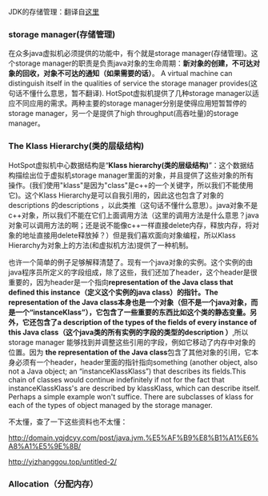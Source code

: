 JDK的存储管理：翻译自[这里](http://openjdk.java.net/groups/hotspot/docs/StorageManagement.html)

### storage manager(存储管理)

在众多java虚拟机必须提供的功能中，有个就是storage manager(存储管理)。这个storage manager的职责是负责java对象的生命周期：**新对象的创建，不可达对象的回收，对象不可达的通知（如果需要的话）**。 A virtual machine can distinguish itself in the qualities of service the storage manager provides(这句话不懂什么意思，暂不翻译). HotSpot虚拟机提供了几种storage manager以适应不同应用的需求。两种主要的storage manager分别是使得应用短暂暂停的storage manager，另一个是提供了high throughput(高吞吐量)的storage manager。

### The Klass Hierarchy(类的层级结构)

HotSpot虚拟机中心数据结构是“**Klass hierarchy(类的层级结构)**”：这个数据结构描绘出位于虚拟机storage manager里面的对象，并且提供了这些对象的所有操作。(我们使用"klass"是因为"class"是c++的一个关键字，所以我们不能使用它)。这个Klass Hierarchy是可以自我引用的，因此这也包含了对象的descriptions 的descriptions ，以此类推（这句话不懂什么意思）。java对象不是c++对象，所以我们不能在它们上面调用方法（这里的调用方法是什么意思？java对象可以调用方法的啊；还是说不能像c++一样直接delete内存，释放内存，将对象的地址直接用delete释放掉？）但是我们喜欢面向对象编程，所以Klass Hierarchy为对象上的方法(和虚拟机方法)提供了一种机制。

也许一个简单的例子足够解释清楚了。现有一个java对象的实例。这个实例的由java程序员所定义的字段组成，除了这些，我们还加了header，这个header是很重要的，因为header是一个指向**representation of the Java class that defined this instance（定义这个实例的java class）**的指针。**The representation of the Java class**本身也是一个对象（但不是一个java对象，而是一个“instanceKlass”），它包含了一些重要的东西比如这个类的静态变量。另外，它还包含了**a description of the types of the fields of every instance of this Java class（这个java类的所有实例的字段的类型的description ）**,所以storage manager 能够找到并调整这些引用的字段，例如它移动了内存中对象的位置。因为 **the representation of the Java class**包含了其他对象的引用，它本身必须有一个header，header里面的指针指向something (another object, also not a Java object; an “instanceKlassKlass”) that describes its fields.This chain of classes would continue indefinitely if not for the fact that instanceKlassKlass's are described by klassKlass, which can describe itself. Perhaps a simple example won't suffice. There are subclasses of klass for each of the types of object managed by the storage manager.

不太懂，查了一下这些资料也不太懂：

<http://domain.yqjdcyy.com/post/java.jvm.%E5%AF%B9%E8%B1%A1%E6%A8%A1%E5%9E%8B/>

<http://yizhanggou.top/untitled-2/>

### Allocation（分配内存）

